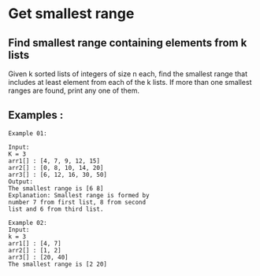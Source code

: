 # Get smallest range

## Find smallest range containing elements from k lists
Given k sorted lists of integers of size n each, find the smallest range that includes at least element from each of the k lists. If more than one smallest ranges are found, print any one of them.

## Examples :
```
Example 01:

Input:
K = 3
arr1[] : [4, 7, 9, 12, 15]
arr2[] : [0, 8, 10, 14, 20]
arr3[] : [6, 12, 16, 30, 50]
Output:
The smallest range is [6 8] 
Explanation: Smallest range is formed by 
number 7 from first list, 8 from second
list and 6 from third list.

Example 02:
Input: 
k = 3
arr1[] : [4, 7]
arr2[] : [1, 2]
arr3[] : [20, 40]
The smallest range is [2 20]
```
